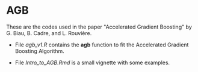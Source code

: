 # AGB
These are the codes used in the paper "Accelerated Gradient Boosting" by G. Biau, B. Cadre, and L. Rouvière.

   * File *agb_v1.R* contains the **agb** function to fit the Accelerated Gradient Boosting Algorithm.

   * File *Intro_to_AGB.Rmd* is a small vignette with some examples.
